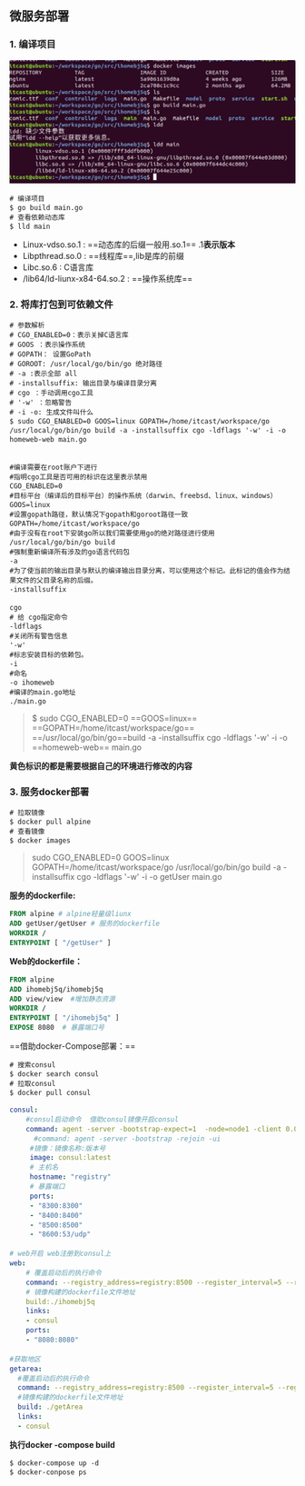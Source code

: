 ## 微服务部署

### 1. 编译项目

![image-20191120134657359](image-20191120134657359.png)

```shell
# 编译项目
$ go build main.go
# 查看依赖动态库
$ lld main
```

- Linux-vdso.so.1 : ==动态库的后缀一般用.so.1==  .1**表示版本**
- Libpthread.so.0 : ==线程库==,lib是库的前缀
- Libc.so.6 : C语言库
- /lib64/ld-liunx-x84-64.so.2 : ==操作系统库==

### 2. 将库打包到可依赖文件

```shell
# 参数解析 
# CGO_ENABLED=0：表示关掉C语言库
# GOOS ：表示操作系统
# GOPATH： 设置GoPath
# GOROOT: /usr/local/go/bin/go 绝对路径
# -a :表示全部 all
# -installsuffix: 输出目录与编译目录分离
# cgo ：手动调用cgo工具
# '-w' ：忽略警告
# -i -o: 生成文件叫什么
$ sudo CGO_ENABLED=0 GOOS=linux GOPATH=/home/itcast/workspace/go  /usr/local/go/bin/go build -a -installsuffix cgo -ldflags '-w' -i -o homeweb-web main.go


#编译需要在root账户下进行
#指明cgo工具是否可用的标识在这里表示禁用
CGO_ENABLED=0 
#目标平台（编译后的目标平台）的操作系统（darwin、freebsd、linux、windows）
GOOS=linux  
#设置gopath路径，默认情况下gopath和goroot路径一致
GOPATH=/home/itcast/workspace/go
#由于没有在root下安装go所以我们需要使用go的绝对路径进行使用
/usr/local/go/bin/go build 
#强制重新编译所有涉及的go语言代码包
-a 
#为了使当前的输出目录与默认的编译输出目录分离，可以使用这个标记。此标记的值会作为结果文件的父目录名称的后缀。
-installsuffix 

cgo
# 给 cgo指定命令 
-ldflags 
#关闭所有警告信息
'-w'
#标志安装目标的依赖包。
-i 
#命名
-o ihomeweb 
#编译的main.go地址
./main.go
```

> $ sudo CGO_ENABLED=0 ==GOOS=linux==  ==GOPATH=/home/itcast/workspace/go==  ==/usr/local/go/bin/go==build -a -installsuffix cgo -ldflags '-w' -i -o ==homeweb-web== main.go

**黄色标识的都是需要根据自己的环境进行修改的内容**

### 3. 服务docker部署

```shell
# 拉取镜像
$ docker pull alpine
# 查看镜像
$ docker images
```

> sudo CGO_ENABLED=0 GOOS=linux GOPATH=/home/itcast/workspace/go  /usr/local/go/bin/go build -a -installsuffix cgo -ldflags '-w' -i -o getUser main.go

**服务的dockerfile:**

```dockerfile
FROM alpine # alpine轻量级liunx
ADD getUser/getUser # 服务的dockerfile
WORKDIR /
ENTRYPOINT [ "/getUser" ]
```

**Web的dockerfile：**

```dockerfile
FROM alpine
ADD ihomebj5q/ihomebj5q
ADD view/view  #增加静态资源
WORKDIR /
ENTRYPOINT [ "/ihomebj5q" ]
EXPOSE 8080  # 暴露端口号
```

==借助docker-Compose部署：==

```shell
# 搜索consul
$ docker search consul
# 拉取consul
$ docker pull consul
```

```yaml
consul:
	#consul启动命令  借助consul镜像开启consul
	command: agent -server -bootstrap-expect=1  -node=node1 -client 0.0.0.0 -ui -bind=0.0.0.0 -join 127.0.0.2
	  #command: agent -server -bootstrap -rejoin -ui
	 #镜像：镜像名称:版本号
	 image: consul:latest
	 # 主机名
	 hostname: "registry"
	 # 暴露端口
	 ports:
	 - "8300:8300"
	 - "8400:8400"
	 - "8500:8500"
	 - "8600:53/udp"
	 
# web开启 web注册到consul上
web:
	# 覆盖启动后的执行命令
	command: --registry_address=registry:8500 --register_interval=5 --register_ttl=10 web
	# 镜像构建的dockerfile文件地址
	build:./ihomebj5q
	links:
	- consul
	ports:
	- "8080:8080"
	
#获取地区
getarea:
  #覆盖启动后的执行命令
  command: --registry_address=registry:8500 --register_interval=5 --register_ttl=10 srv
  #镜像构建的dockerfile文件地址
  build: ./getArea
  links:
  - consul
```

**执行docker -compose build**

```she
$ docker-compose up -d 
$ docker-conpose ps
```

